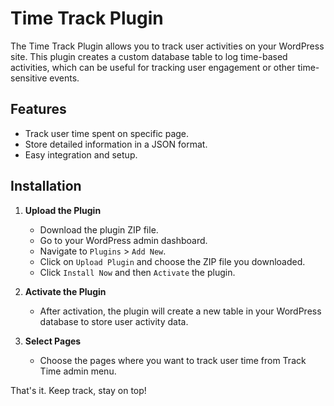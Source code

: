 # Time Track Plugin

The Time Track Plugin allows you to track user activities on your WordPress site. This plugin creates a custom database table to log time-based activities, which can be useful for tracking user engagement or other time-sensitive events.

## Features

- Track user time spent on specific page.
- Store detailed information in a JSON format.
- Easy integration and setup.

## Installation

1. **Upload the Plugin**

   - Download the plugin ZIP file.
   - Go to your WordPress admin dashboard.
   - Navigate to `Plugins` > `Add New`.
   - Click on `Upload Plugin` and choose the ZIP file you downloaded.
   - Click `Install Now` and then `Activate` the plugin.

2. **Activate the Plugin**

   - After activation, the plugin will create a new table in your WordPress database to store user activity data.

3. **Select Pages**

   - Choose the pages where you want to track user time from Track Time admin menu.


That's it. Keep track, stay on top!

